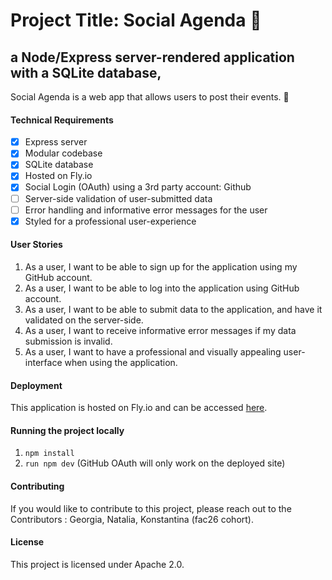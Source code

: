 # Project Title: Social Agenda 🥳

## a Node/Express server-rendered application with a SQLite database,

Social Agenda is a web app that allows users to post their events. 💃

#### Technical Requirements

- [x] Express server
- [x] Modular codebase
- [x] SQLite database
- [x] Hosted on Fly.io
- [x] Social Login (OAuth) using a 3rd party account: Github
- [ ] Server-side validation of user-submitted data
- [ ] Error handling and informative error messages for the user
- [x] Styled for a professional user-experience

#### User Stories

1. As a user, I want to be able to sign up for the application using my GitHub account.
2. As a user, I want to be able to log into the application using GitHub account.
3. As a user, I want to be able to submit data to the application, and have it validated on the server-side.
4. As a user, I want to receive informative error messages if my data submission is invalid.
5. As a user, I want to have a professional and visually appealing user-interface when using the application.

#### Deployment

This application is hosted on Fly.io and can be accessed [here](https://fly.io/apps/frosty-sky-4626).

#### Running the project locally

1. `npm install`
2. `run npm dev` (GitHub OAuth will only work on the deployed site)

#### Contributing

If you would like to contribute to this project, please reach out to the Contributors : Georgia, Natalia, Konstantina (fac26 cohort).

#### License

This project is licensed under Apache 2.0.
